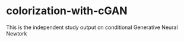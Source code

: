 # colorization-with-cGAN
This is the independent study output on conditional Generative Neural Newtork
